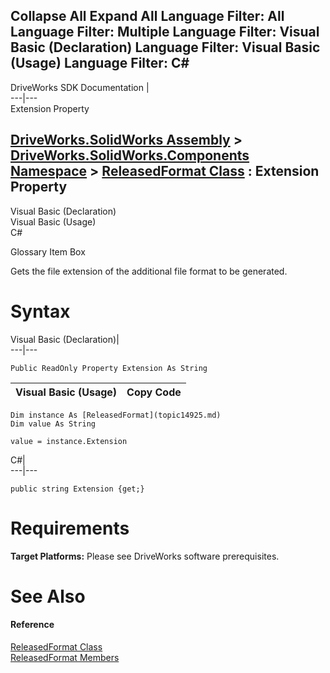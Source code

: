 Collapse All Expand All Language Filter: All  Language Filter: Multiple  Language Filter: Visual Basic (Declaration) Language Filter: Visual Basic (Usage) Language Filter: C#  
---  
DriveWorks SDK Documentation  |   
---|---  
Extension Property   
  
[DriveWorks.SolidWorks Assembly](topic13342.md) > [DriveWorks.SolidWorks.Components Namespace](topic13925.md) > [ReleasedFormat Class](topic14925.md) : Extension Property  
---  
  
Visual Basic (Declaration)    
Visual Basic (Usage)    
C# 

Glossary Item Box

Gets the file extension of the additional file format to be generated. 

# Syntax

Visual Basic (Declaration)|   
---|---  
      
    
    Public ReadOnly Property Extension As String  
  
Visual Basic (Usage)| Copy Code  
---|---  
      
    
    Dim instance As [ReleasedFormat](topic14925.md)
    Dim value As String
     
    value = instance.Extension  
  
C#|   
---|---  
      
    
    public string Extension {get;}  
  
# Requirements

**Target Platforms:** Please see DriveWorks software prerequisites.

# See Also

#### Reference

[ReleasedFormat Class](topic14925.md)   
[ReleasedFormat Members](topic14926.md)


